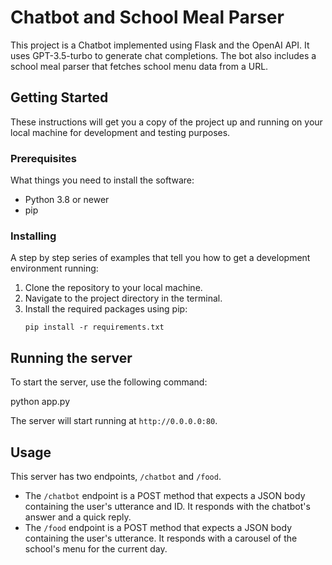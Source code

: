 # Chatbot and School Meal Parser

This project is a Chatbot implemented using Flask and the OpenAI API. It uses GPT-3.5-turbo to generate chat completions. The bot also includes a school meal parser that fetches school menu data from a URL.

## Getting Started

These instructions will get you a copy of the project up and running on your local machine for development and testing purposes.

### Prerequisites

What things you need to install the software:

- Python 3.8 or newer
- pip

### Installing

A step by step series of examples that tell you how to get a development environment running:

1. Clone the repository to your local machine.
2. Navigate to the project directory in the terminal.
3. Install the required packages using pip:
    ```
    pip install -r requirements.txt
    ```

## Running the server

To start the server, use the following command:

python app.py


The server will start running at `http://0.0.0.0:80`.

## Usage

This server has two endpoints, `/chatbot` and `/food`. 

- The `/chatbot` endpoint is a POST method that expects a JSON body containing the user's utterance and ID. It responds with the chatbot's answer and a quick reply.
- The `/food` endpoint is a POST method that expects a JSON body containing the user's utterance. It responds with a carousel of the school's menu for the current day.